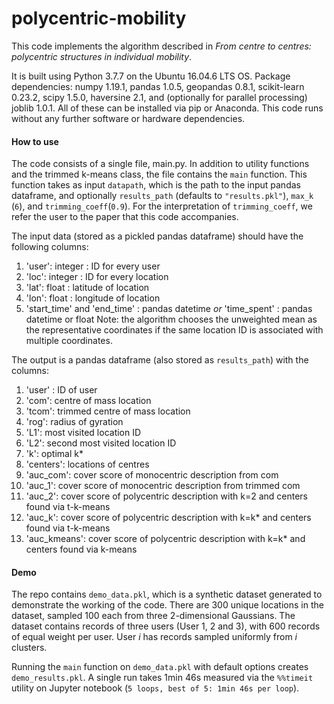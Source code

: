 # polycentric-mobility

This code implements the algorithm described in _From centre to centres: polycentric structures in individual mobility_.

It is built using Python 3.7.7 on the Ubuntu 16.04.6 LTS OS. Package dependencies:
numpy 1.19.1, pandas 1.0.5, geopandas 0.8.1, scikit-learn 0.23.2, scipy 1.5.0, haversine 2.1, and (optionally for parallel processing) joblib 1.0.1.
All of these can be installed via pip or Anaconda. This code runs without any further software or hardware dependencies.

#### How to use

The code consists of a single file, main.py. In addition to utility functions and the trimmed k-means class, the file contains the `main` function. This function takes as input `datapath`, which is the path to the input pandas dataframe, and optionally `results_path` (defaults to `"results.pkl"`), `max_k` (`6`), and `trimming_coeff`(`0.9`). For the interpretation of `trimming_coeff`, we refer the user to the paper that this code accompanies.

The input data (stored as a pickled pandas dataframe) should have the following columns:
1. 'user': integer : ID for every user
2. 'loc': integer : ID for every location
3. 'lat': float : latitude of location
4. 'lon': float : longitude of location
5. 'start_time' and 'end_time' : pandas datetime _or_ 'time_spent' : pandas datetime or float
Note: the algorithm chooses the unweighted mean as the representative coordinates if the same location ID is associated with multiple coordinates.


The output is a pandas dataframe (also stored as `results_path`) with the columns:
1. 'user' : ID of user
2. 'com': centre of mass location
3. 'tcom': trimmed centre of mass location
4. 'rog': radius of gyration
5. 'L1': most visited location ID
6. 'L2': second most visited location ID
7. 'k': optimal k*
8. 'centers': locations of centres
9. 'auc_com': cover score of monocentric description from com
10. 'auc_1': cover score of monocentric description from trimmed com
11. 'auc_2': cover score of polycentric description with k=2 and centers found via t-k-means
12. 'auc_k': cover score of polycentric description with k=k* and centers found via t-k-means
13. 'auc_kmeans': cover score of polycentric description with k=k* and centers found via k-means


#### Demo

The repo contains `demo_data.pkl`, which is a synthetic dataset generated to demonstrate the working of the code. There are 300 unique locations in the dataset, sampled 100 each from three 2-dimensional Gaussians. The dataset contains records of three users (User 1, 2 and 3), with 600 records of equal weight per user. User _i_ has records sampled uniformly from _i_ clusters.

Running the `main` function on `demo_data.pkl` with default options creates `demo_results.pkl`. A single run takes 1min 46s measured via the `%%timeit` utility on Jupyter notebook (`5 loops, best of 5: 1min 46s per loop`).
